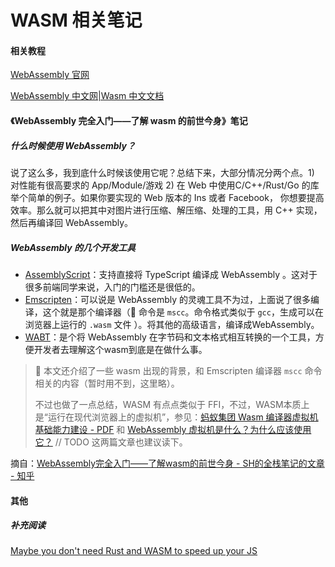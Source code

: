 # WASM 相关笔记



#### 相关教程

[WebAssembly 官网](https://webassembly.org/)

[WebAssembly 中文网|Wasm 中文文档](http://webassembly.org.cn/)



#### 《WebAssembly 完全入门——了解 wasm 的前世今身》笔记

##### 什么时候使用 WebAssembly？

说了这么多，我到底什么时候该使用它呢？总结下来，大部分情况分两个点。1) 对性能有很高要求的 App/Module/游戏 2) 在 Web 中使用C/C++/Rust/Go 的库 举个简单的例子。如果你要实现的 Web 版本的 Ins 或者 Facebook， 你想要提高效率。那么就可以把其中对图片进行压缩、解压缩、处理的工具，用 C++ 实现，然后再编译回 WebAssembly。

##### WebAssembly 的几个开发工具

- [AssemblyScript](https://github.com/AssemblyScript/assemblyscript)：支持直接将 TypeScript 编译成 WebAssembly 。这对于很多前端同学来说，入门的门槛还是很低的。
- [Emscripten](https://github.com/emscripten-core/emscripten)：可以说是 WebAssembly 的灵魂工具不为过，上面说了很多编译，这个就是那个编译器（👀 命令是 `mscc`。命令格式类似于 `gcc`，生成可以在浏览器上运行的 `.wasm` 文件 ）。将其他的高级语言，编译成WebAssembly。
- [WABT](https://github.com/WebAssembly/wabt)：是个将 WebAssembly 在字节码和文本格式相互转换的一个工具，方便开发者去理解这个wasm到底是在做什么事。

> 👀 本文还介绍了一些 wasm 出现的背景，和 Emscripten 编译器  `mscc` 命令 相关的内容（暂时用不到，这里略）。
>
> 不过也做了一点总结，WASM 有点点类似于 FFI，不过，WASM本质上是“运行在现代浏览器上的虚拟机”，参见：[蚂蚁集团 Wasm 编译器虚拟机基础能力建设 - PDF](https://gw.alipayobjects.com/os/bmw-prod/8bf7483e-baaa-4119-bd4b-210aeea2d632.pdf) 和 [WebAssembly 虚拟机是什么？为什么应该使用它？](https://learnblockchain.cn/article/3486) // TODO 这两篇文章也建议读下。

摘自：[WebAssembly完全入门——了解wasm的前世今身 - SH的全栈笔记的文章 - 知乎](https://zhuanlan.zhihu.com/p/68048524)



#### 其他

##### 补充阅读

[Maybe you don't need Rust and WASM to speed up your JS](https://mrale.ph/blog/2018/02/03/maybe-you-dont-need-rust-to-speed-up-your-js.html)
